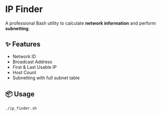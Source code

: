# IP Finder

A professional Bash utility to calculate **network information** and perform **subnetting**.

## ✨ Features
- Network ID
- Broadcast Address
- First & Last Usable IP
- Host Count
- Subnetting with full subnet table

## 📦 Usage
```bash
./ip_finder.sh
